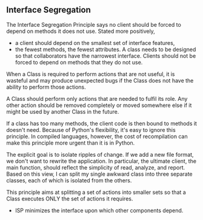## Interface Segregation


The Interface Segregation Principle says no client should be forced to depend on methods it does not use. Stated more positively, 
- a client should depend on the smallest set of interface features, 
- the fewest methods, the fewest attributes. A class needs to be designed so that collaborators have the narrowest interface.
Clients should not be forced to depend on methods that they do not use.

When a Class is required to perform actions that are not useful, it is wasteful and may produce unexpected bugs if the Class does not have the ability to perform those actions.

A Class should perform only actions that are needed to fulfil its role. Any other action should be removed completely or moved somewhere else if it might be used by another Class in the future.

If a class has too many methods, the client code is then bound to methods it doesn't need. Because of Python's flexibility, it's easy to ignore this principle. In compiled languages, however, the cost of recompilation can make this principle more urgent than it is in Python.

The explicit goal is to isolate ripples of change. If we add a new file format, we don't want to rewrite the application. In particular, the ultimate client, the main function, should reflect the simplicity of read, analyze, and report. Based on this view, I can split my single awkward class into three separate classes, each of which is isolated from the others.

This principle aims at splitting a set of actions into smaller sets so that a Class executes ONLY the set of actions it requires.

- ISP minimizes the interface upon which other components depend.